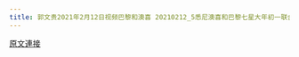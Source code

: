 ```yaml
---
title: 郭文贵2021年2月12日视频巴黎和澳喜 20210212_5悉尼澳喜和巴黎七星大年初一联合晚会
---
```


[原文連接](https://gnews.org/ThreadView/53480283)


